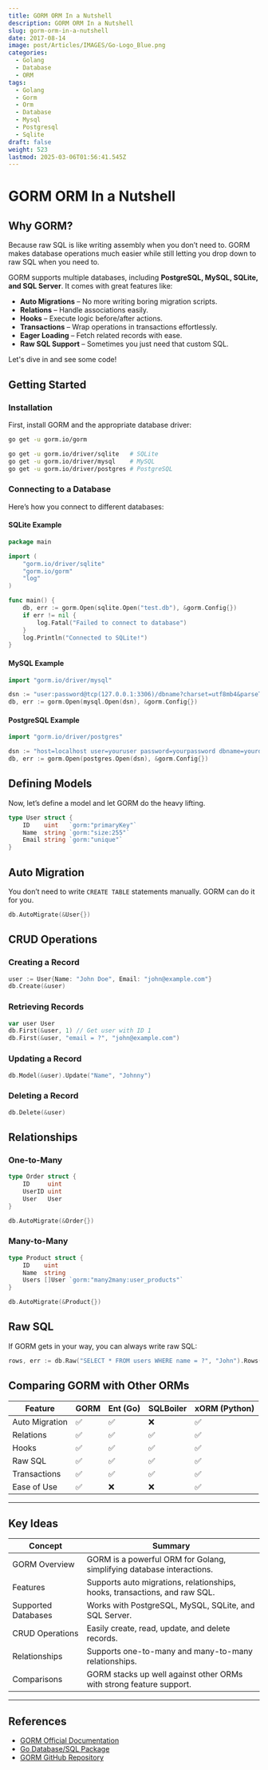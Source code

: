```yaml
---
title: GORM ORM In a Nutshell
description: GORM ORM In a Nutshell
slug: gorm-orm-in-a-nutshell
date: 2017-08-14
image: post/Articles/IMAGES/Go-Logo_Blue.png
categories:
  - Golang
  - Database
  - ORM
tags:
  - Golang
  - Gorm
  - Orm
  - Database
  - Mysql
  - Postgresql
  - Sqlite
draft: false
weight: 523
lastmod: 2025-03-06T01:56:41.545Z
---
```

# GORM ORM In a Nutshell

<!-- So, you're writing Go, and you need to talk to a database. You could use raw SQL like a caveman... or you could use **GORM**, a powerful and flexible ORM (Object-Relational Mapper) for Go that makes dealing with databases much less painful. -->

## Why GORM?

Because raw SQL is like writing assembly when you don’t need to. GORM makes database operations much easier while still letting you drop down to raw SQL when you need to.

GORM supports multiple databases, including **PostgreSQL, MySQL, SQLite, and SQL Server**. It comes with great features like:

* **Auto Migrations** – No more writing boring migration scripts.
* **Relations** – Handle associations easily.
* **Hooks** – Execute logic before/after actions.
* **Transactions** – Wrap operations in transactions effortlessly.
* **Eager Loading** – Fetch related records with ease.
* **Raw SQL Support** – Sometimes you just need that custom SQL.

Let's dive in and see some code!

## Getting Started

### Installation

First, install GORM and the appropriate database driver:

```sh
go get -u gorm.io/gorm

go get -u gorm.io/driver/sqlite   # SQLite
go get -u gorm.io/driver/mysql    # MySQL
go get -u gorm.io/driver/postgres # PostgreSQL
```

### Connecting to a Database

Here’s how you connect to different databases:

#### SQLite Example

```go
package main

import (
    "gorm.io/driver/sqlite"
    "gorm.io/gorm"
    "log"
)

func main() {
    db, err := gorm.Open(sqlite.Open("test.db"), &gorm.Config{})
    if err != nil {
        log.Fatal("Failed to connect to database")
    }
    log.Println("Connected to SQLite!")
}
```

#### MySQL Example

```go
import "gorm.io/driver/mysql"

dsn := "user:password@tcp(127.0.0.1:3306)/dbname?charset=utf8mb4&parseTime=True&loc=Local"
db, err := gorm.Open(mysql.Open(dsn), &gorm.Config{})
```

#### PostgreSQL Example

```go
import "gorm.io/driver/postgres"

dsn := "host=localhost user=youruser password=yourpassword dbname=yourdb port=5432 sslmode=disable"
db, err := gorm.Open(postgres.Open(dsn), &gorm.Config{})
```

## Defining Models

Now, let’s define a model and let GORM do the heavy lifting.

```go
type User struct {
    ID    uint   `gorm:"primaryKey"`
    Name  string `gorm:"size:255"`
    Email string `gorm:"unique"`
}
```

## Auto Migration

You don’t need to write `CREATE TABLE` statements manually. GORM can do it for you.

```go
db.AutoMigrate(&User{})
```

## CRUD Operations

### Creating a Record

```go
user := User{Name: "John Doe", Email: "john@example.com"}
db.Create(&user)
```

### Retrieving Records

```go
var user User
db.First(&user, 1) // Get user with ID 1
db.First(&user, "email = ?", "john@example.com")
```

### Updating a Record

```go
db.Model(&user).Update("Name", "Johnny")
```

### Deleting a Record

```go
db.Delete(&user)
```

## Relationships

### One-to-Many

```go
type Order struct {
    ID     uint
    UserID uint
    User   User
}

db.AutoMigrate(&Order{})
```

### Many-to-Many

```go
type Product struct {
    ID    uint
    Name  string
    Users []User `gorm:"many2many:user_products"`
}

db.AutoMigrate(&Product{})
```

## Raw SQL

If GORM gets in your way, you can always write raw SQL:

```go
rows, err := db.Raw("SELECT * FROM users WHERE name = ?", "John").Rows()
```

## Comparing GORM with Other ORMs

| Feature        | GORM | Ent (Go) | SQLBoiler | xORM (Python) |
| -------------- | ---- | -------- | --------- | ------------- |
| Auto Migration | ✅    | ✅        | ❌         | ✅             |
| Relations      | ✅    | ✅        | ✅         | ✅             |
| Hooks          | ✅    | ✅        | ✅         | ✅             |
| Raw SQL        | ✅    | ✅        | ✅         | ✅             |
| Transactions   | ✅    | ✅        | ✅         | ✅             |
| Ease of Use    | ✅    | ❌        | ❌         | ✅             |

<!-- ## Final Thoughts

GORM is a powerful ORM that can save you a ton of time and boilerplate code when working with databases in Go.

It’s not perfect, and sometimes it’s better to write raw SQL, but for most use cases, it’s an excellent choice.

So, next time you find yourself writing `SELECT * FROM users` for the 100th time, give GORM a shot! -->

***

## Key Ideas

| Concept             | Summary                                                                    |
| ------------------- | -------------------------------------------------------------------------- |
| GORM Overview       | GORM is a powerful ORM for Golang, simplifying database interactions.      |
| Features            | Supports auto migrations, relationships, hooks, transactions, and raw SQL. |
| Supported Databases | Works with PostgreSQL, MySQL, SQLite, and SQL Server.                      |
| CRUD Operations     | Easily create, read, update, and delete records.                           |
| Relationships       | Supports one-to-many and many-to-many relationships.                       |
| Comparisons         | GORM stacks up well against other ORMs with strong feature support.        |

***

## References

* [GORM Official Documentation](https://gorm.io/)
* [Go Database/SQL Package](https://golang.org/pkg/database/sql/)
* [GORM GitHub Repository](https://github.com/go-gorm/gorm)
